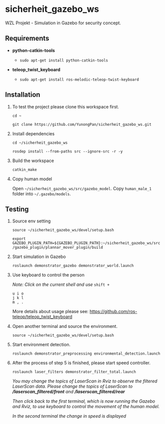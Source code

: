 # sicherheit_gazebo_ws
WZL Projekt - Simulation in Gazebo for security concept. 

## Requirements
- **python-catkin-tools**
  - `sudo apt-get install python-catkin-tools`  
    
- **teleop_twist_keyboard**
  - `sudo apt-get install ros-melodic-teleop-twist-keyboard`  
  
## Installation
1. To test the project please clone this workspace first.  
   
	`cd ~`  
  
	`git clone https://github.com/YunongPan/sicherheit_gazebo_ws.git`  
  
2. Install dependencies  
  
	`cd ~/sicherheit_gazebo_ws`  
  
	`rosdep install --from-paths src --ignore-src -r -y`  
  
3. Build the workspace  
  
	`catkin_make`  
  
4. Copy human model  
  
	Open `~/sicherheit_gazebo_ws/src/gazebo_model`. Copy `human_male_1` folder into `~/.gazebo/models`.  
	
## Testing
1. Source env setting  
  
	`source ~/sicherheit_gazebo_ws/devel/setup.bash`  
  
	`export GAZEBO_PLUGIN_PATH=${GAZEBO_PLUGIN_PATH}:~/sicherheit_gazebo_ws/src/gazebo_plugin/plannar_mover_plugin/build`  
2. Start simulation in Gazebo  
  
	`roslaunch demonstrator_gazebo demonstrator_world.launch`  
  
3. Use keyboard to control the person 
  
	*Note: Click on the current shell and use* `shift +`  
  
	`u i o`  
	`j k l`  
	`m , .`
  
	More details about usage please see: https://github.com/ros-teleop/teleop_twist_keyboard  
  
4. Open another terminal and source the environment.
  
	`source ~/sicherheit_gazebo_ws/devel/setup.bash`  
  
5. Start environment detection.
  
	`roslaunch demonstrator_preprocessing environmental_detection.launch`  
  
6. After the process of step 5 is finished, please start speed controller.
  
	`roslaunch laser_filters demonstrator_filter_total.launch`  
  
  	*You may change the topics of LaserScan in Rviz to observe the filtered LaserScan data. Please change the topics of LaserScan to* ***/laserscan_filtered/front*** *and* ***/laserscan_filtered/rear***   
	
	*Then click back to the first terminal, which is now running the Gazebo and Rviz, to use keyboard to control the movement of the human model.*  
  
	*In the second terminal the change in speed is displayed*
  


	  
